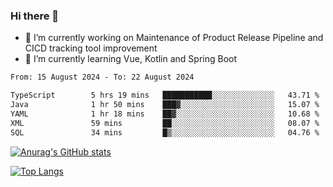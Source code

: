 ### Hi there 👋

- 🔭 I’m currently working on Maintenance of Product Release Pipeline and CICD tracking tool improvement
- 🌱 I’m currently learning Vue, Kotlin and Spring Boot

<!--START_SECTION:waka-->

```txt
From: 15 August 2024 - To: 22 August 2024

TypeScript        5 hrs 19 mins   ███████████░░░░░░░░░░░░░░   43.71 %
Java              1 hr 50 mins    ███▓░░░░░░░░░░░░░░░░░░░░░   15.07 %
YAML              1 hr 18 mins    ██▓░░░░░░░░░░░░░░░░░░░░░░   10.68 %
XML               59 mins         ██░░░░░░░░░░░░░░░░░░░░░░░   08.07 %
SQL               34 mins         █▒░░░░░░░░░░░░░░░░░░░░░░░   04.76 %
```

<!--END_SECTION:waka-->

[![Anurag's GitHub stats](https://github-readme-stats.vercel.app/api?username=yunhao981&show_icons=true&theme=solarized-dark)](https://github.com/anuraghazra/github-readme-stats)

[![Top Langs](https://github-readme-stats.vercel.app/api/top-langs/?username=yunhao981&theme=solarized-dark&layout=compact)](https://github.com/anuraghazra/github-readme-stats)

<!--
**yunhao981/yunhao981** is a ✨ _special_ ✨ repository because its `README.md` (this file) appears on your GitHub profile.

Here are some ideas to get you started:

- 🔭 I’m currently working on Maintenance of Release Pipeline and CICD tracking tool improvement
- 🌱 I’m currently learning Vue, Kotlin and Spring Boot
- 👯 I’m looking to collaborate on ...
- 🤔 I’m looking for help with ...
- 💬 Ask me about ...
- 📫 How to reach me: ...
- 😄 Pronouns: ...
- ⚡ Fun fact: ...
-->


